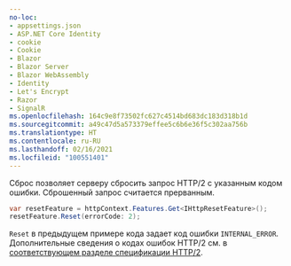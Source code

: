 ```yaml
---
no-loc:
- appsettings.json
- ASP.NET Core Identity
- cookie
- Cookie
- Blazor
- Blazor Server
- Blazor WebAssembly
- Identity
- Let's Encrypt
- Razor
- SignalR
ms.openlocfilehash: 164c9e8f73502fc627c4514bd683dc183d318b1d
ms.sourcegitcommit: a49c47d5a573379effee5c6b6e36f5c302aa756b
ms.translationtype: HT
ms.contentlocale: ru-RU
ms.lasthandoff: 02/16/2021
ms.locfileid: "100551401"
---
```

Сброс позволяет серверу сбросить запрос HTTP/2 с указанным кодом ошибки. Сброшенный запрос считается прерванным.

```csharp
var resetFeature = httpContext.Features.Get<IHttpResetFeature>();
resetFeature.Reset(errorCode: 2);
```

`Reset` в предыдущем примере кода задает код ошибки `INTERNAL_ERROR`. Дополнительные сведения о кодах ошибок HTTP/2 см. в [соответствующем разделе спецификации HTTP/2](https://tools.ietf.org/html/rfc7540#page-50).
